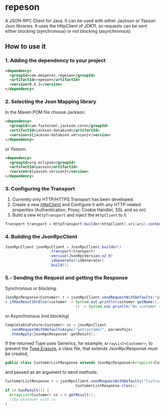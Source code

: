 # repeson
A JSON-RPC Client for Java.
It can be used with either Jackson or Yasson Json libraries.
It uses the HttpClient of JDK11, so requests can be sent either blocking (synchronous) or not blocking (asynchronous)
## How to use it
### 1. Adding the dependency to your project
```xml
<dependency>
  <groupId>com.emiperez.repeson</groupId>
  <artifactId>repeson</artifactId>
  <version>0.4.1</version>
</dependency>
```
### 2. Selecting the Json Mapping library
In the Maven POM file choose
Jackson:
```xml
<dependency>
  <groupId>com.fasterxml.jackson.core</groupId>
  <artifactId>jackson-databind</artifactId>
  <version>${jackson-databind.version}</version>
</dependency>
```
or Yasson:
```xml
<dependency>
  <groupId>org.eclipse</groupId>
  <artifactId>yasson</artifactId>
  <version>${yasson.version}</version>
</dependency>
```
### 3. Configuring the Transport
1. Currently only HTTP/HTTPS Transport has been developed.
1. Create a new [HttpClient](https://openjdk.java.net/groups/net/httpclient/intro.html) and Configure it with any HTTP related properties (Authentication, Proxy, Cookie Handler, SSL and so on)
1. Build a new `HttpTransport` and inject the `HttpClient` to it
```java
Transport transport = HttpTransport.builder(httpClient).uri(uri).contentType(contentType).build();
```
### 4. Building the JsonRpcClient
```java
JsonRpcClient jsonRpcClient = JsonRpcClient.builder()
					.transport(transport)
					.version(JsonRpcVersion.v2_0)
					.idGenerator(idGenerator)
					.build();
```
### 5.- Sending the Request and getting the Response
Synchronous or blocking:
```java
JsonRpcResponse<Customer> r = jsonRpcClient.sendRequestWithDefaults("getcustomer", paramsPojo);
r.ifHasResultOrElse(customer -> System.out.println(customer.getName(),
								() -> System.out.println("No customer returned"));
```
or Asynchronous (not blocking)
```java
CompletableFuture<Customer> cc = jsonRpcClient
  .sendRequestWithDefaultsAsync("getcustomer", paramsPojo)
  .thenApply(JsonRpcResponse::getResult);
```
If the returned Type uses Generics, for example; `ArrayList<Customer>`, to prevent the [Type Erasure](https://docs.oracle.com/javase/tutorial/java/generics/erasure.html), a class file, that extends JsonRpcResponse must be created,
```java
public class CustomerListResponse extends JsonRpcResponse<ArrayList<Customer>> {}
```
and passed as an argument to send methods:
```java
CustomerListResponse r = jsonRpcClient.sendRequestWithDefaults("listcustomers", paramsPojo, 
								CustomerListResponse.class);
if (r.hasResult()) {
  ArrayList<Customer> cs = r.getResult();
  //Do whatever with cs
}
```
